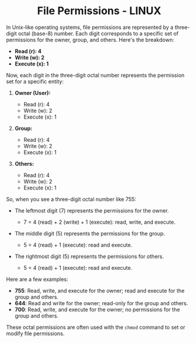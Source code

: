 <h1 align="center">File Permissions - LINUX </h1>

In Unix-like operating systems, file permissions are represented by a three-digit octal (base-8) number. Each digit corresponds to a specific set of permissions for the owner, group, and others. Here's the breakdown:

-   **Read (r): 4**
-   **Write (w): 2**
-   **Execute (x): 1**

Now, each digit in the three-digit octal number represents the permission set for a specific entity:

1.  **Owner (User):**

    -   Read (r): 4
    -   Write (w): 2
    -   Execute (x): 1
2.  **Group:**

    -   Read (r): 4
    -   Write (w): 2
    -   Execute (x): 1
3.  **Others:**

    -   Read (r): 4
    -   Write (w): 2
    -   Execute (x): 1

So, when you see a three-digit octal number like 755:

-   The leftmost digit (7) represents the permissions for the owner.

    -   7 = 4 (read) + 2 (write) + 1 (execute): read, write, and execute.
-   The middle digit (5) represents the permissions for the group.

    -   5 = 4 (read) + 1 (execute): read and execute.
-   The rightmost digit (5) represents the permissions for others.

    -   5 = 4 (read) + 1 (execute): read and execute.

Here are a few examples:

-   **755**: Read, write, and execute for the owner; read and execute for the group and others.
-   **644**: Read and write for the owner; read-only for the group and others.
-   **700**: Read, write, and execute for the owner; no permissions for the group and others.

These octal permissions are often used with the `chmod` command to set or modify file permissions.
